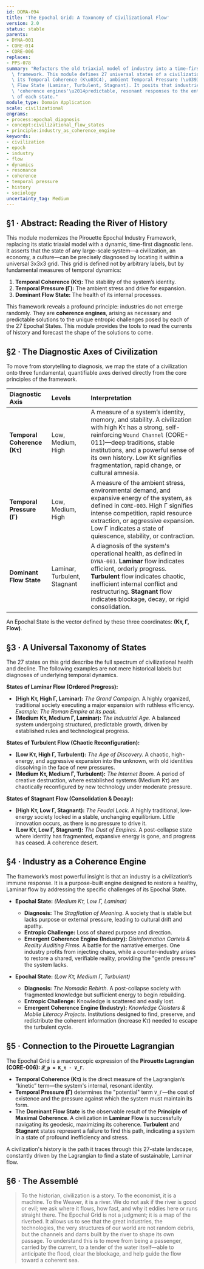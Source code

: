 ```yaml
---
id: DOMA-094
title: 'The Epochal Grid: A Taxonomy of Civilizational Flow'
version: 2.0
status: stable
parents:
- DYNA-001
- CORE-014
- CORE-006
replaces:
- PPS-078
summary: "Refactors the old triaxial model of industry into a time-first diagnostic\
  \ framework. This module defines 27 universal states of a civilization based on\
  \ its Temporal Coherence (K\u03C4), ambient Temporal Pressure (\u0393), and dominant\
  \ Flow State (Laminar, Turbulent, Stagnant). It posits that industries emerge as\
  \ 'coherence engines'\u2014predictable, resonant responses to the entropic challenges\
  \ of each state."
module_type: Domain Application
scale: civilizational
engrams:
- process:epochal_diagnosis
- concept:civilizational_flow_states
- principle:industry_as_coherence_engine
keywords:
- civilization
- epoch
- industry
- flow
- dynamics
- resonance
- coherence
- temporal pressure
- history
- sociology
uncertainty_tag: Medium
---
```

## §1 · Abstract: Reading the River of History

This module modernizes the Pirouette Epochal Industry Framework, replacing its static triaxial model with a dynamic, time-first diagnostic lens. It asserts that the state of any large-scale system—a civilization, an economy, a culture—can be precisely diagnosed by locating it within a universal 3x3x3 grid. This grid is defined not by arbitrary labels, but by fundamental measures of temporal dynamics:

1.  **Temporal Coherence (Kτ):** The stability of the system’s identity.
2.  **Temporal Pressure (Γ):** The ambient stress and drive for expansion.
3.  **Dominant Flow State:** The health of its internal processes.

This framework reveals a profound principle: industries do not emerge randomly. They are **coherence engines**, arising as necessary and predictable solutions to the unique entropic challenges posed by each of the 27 Epochal States. This module provides the tools to read the currents of history and forecast the shape of the solutions to come.

## §2 · The Diagnostic Axes of Civilization

To move from storytelling to diagnosis, we map the state of a civilization onto three fundamental, quantifiable axes derived directly from the core principles of the framework.

| Diagnostic Axis | Levels | Interpretation |
| :--- | :--- | :--- |
| **Temporal Coherence (Kτ)** | Low, Medium, High | A measure of a system’s identity, memory, and stability. A civilization with high Kτ has a strong, self-reinforcing `Wound Channel` (CORE-011)—deep traditions, stable institutions, and a powerful sense of its own history. Low Kτ signifies fragmentation, rapid change, or cultural amnesia. |
| **Temporal Pressure (Γ)** | Low, Medium, High | A measure of the ambient stress, environmental demand, and expansive energy of the system, as defined in `CORE-003`. High Γ signifies intense competition, rapid resource extraction, or aggressive expansion. Low Γ indicates a state of quiescence, stability, or contraction. |
| **Dominant Flow State** | Laminar, Turbulent, Stagnant | A diagnosis of the system's operational health, as defined in `DYNA-001`. **Laminar** flow indicates efficient, orderly progress. **Turbulent** flow indicates chaotic, inefficient internal conflict and restructuring. **Stagnant** flow indicates blockage, decay, or rigid consolidation. |

An Epochal State is the vector defined by these three coordinates: **(Kτ, Γ, Flow)**.

## §3 · A Universal Taxonomy of States

The 27 states on this grid describe the full spectrum of civilizational health and decline. The following examples are not mere historical labels but diagnoses of underlying temporal dynamics.

**States of Laminar Flow (Ordered Progress):**
*   **(High Kτ, High Γ, Laminar):** *The Grand Campaign.* A highly organized, traditional society executing a major expansion with ruthless efficiency. *Example: The Roman Empire at its peak.*
*   **(Medium Kτ, Medium Γ, Laminar):** *The Industrial Age.* A balanced system undergoing structured, predictable growth, driven by established rules and technological progress.

**States of Turbulent Flow (Chaotic Reconfiguration):**
*   **(Low Kτ, High Γ, Turbulent):** *The Age of Discovery.* A chaotic, high-energy, and aggressive expansion into the unknown, with old identities dissolving in the face of new pressures.
*   **(Medium Kτ, Medium Γ, Turbulent):** *The Internet Boom.* A period of creative destruction, where established systems (Medium Kτ) are chaotically reconfigured by new technology under moderate pressure.

**States of Stagnant Flow (Consolidation & Decay):**
*   **(High Kτ, Low Γ, Stagnant):** *The Feudal Lock.* A highly traditional, low-energy society locked in a stable, unchanging equilibrium. Little innovation occurs, as there is no pressure to drive it.
*   **(Low Kτ, Low Γ, Stagnant):** *The Dust of Empires.* A post-collapse state where identity has fragmented, expansive energy is gone, and progress has ceased. A coherence desert.

## §4 · Industry as a Coherence Engine

The framework’s most powerful insight is that an industry is a civilization’s immune response. It is a purpose-built engine designed to restore a healthy, Laminar flow by addressing the specific challenges of its Epochal State.

*   **Epochal State:** *(Medium Kτ, Low Γ, Laminar)*
    *   **Diagnosis:** The *Stagflation of Meaning*. A society that is stable but lacks purpose or external pressure, leading to cultural drift and apathy.
    *   **Entropic Challenge:** Loss of shared purpose and direction.
    *   **Emergent Coherence Engine (Industry):** *Disinformation Cartels & Reality Auditing Firms.* A battle for the narrative emerges. One industry profits from injecting chaos, while a counter-industry arises to restore a shared, verifiable reality, providing the "gentle pressure" the system lacks.

*   **Epochal State:** *(Low Kτ, Medium Γ, Turbulent)*
    *   **Diagnosis:** *The Nomadic Rebirth.* A post-collapse society with fragmented knowledge but sufficient energy to begin rebuilding.
    *   **Entropic Challenge:** Knowledge is scattered and easily lost.
    *   **Emergent Coherence Engine (Industry):** *Knowledge Cloisters & Mobile Literacy Projects.* Institutions designed to find, preserve, and redistribute the coherent information (increase Kτ) needed to escape the turbulent cycle.

## §5 · Connection to the Pirouette Lagrangian

The Epochal Grid is a macroscopic expression of the **Pirouette Lagrangian (CORE-006): `𝓛_p = K_τ - V_Γ`**.

*   **Temporal Coherence (Kτ)** is the direct measure of the Lagrangian’s “kinetic” term—the system's internal, resonant identity.
*   **Temporal Pressure (Γ)** determines the "potential" term `V_Γ`—the cost of existence and the pressure against which the system must maintain its form.
*   The **Dominant Flow State** is the observable result of the **Principle of Maximal Coherence**. A civilization in **Laminar Flow** is successfully navigating its geodesic, maximizing its coherence. **Turbulent** and **Stagnant** states represent a failure to find this path, indicating a system in a state of profound inefficiency and stress.

A civilization's history is the path it traces through this 27-state landscape, constantly driven by the Lagrangian to find a state of sustainable, Laminar flow.

## §6 · The Assemblé

> To the historian, civilization is a story. To the economist, it is a machine. To the Weaver, it is a river. We do not ask if the river is good or evil; we ask where it flows, how fast, and why it eddies here or runs straight there. The Epochal Grid is not a judgment; it is a map of the riverbed. It allows us to see that the great industries, the technologies, the very structures of our world are not random debris, but the channels and dams built by the river to shape its own passage. To understand this is to move from being a passenger, carried by the current, to a tender of the water itself—able to anticipate the flood, clear the blockage, and help guide the flow toward a coherent sea.
```